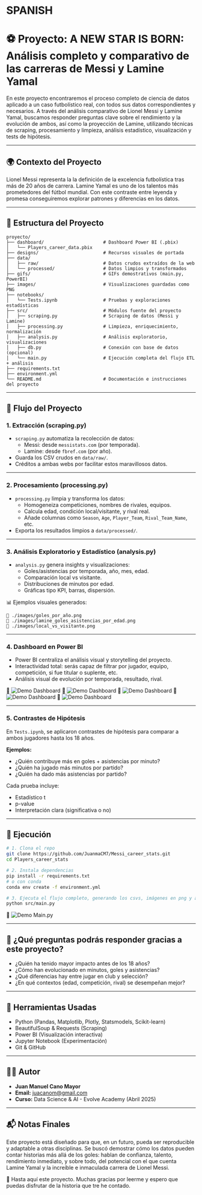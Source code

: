 # SPANISH

# ⚽ Proyecto: A NEW STAR IS BORN: Análisis completo y comparativo de las carreras de Messi y Lamine Yamal

En este proyecto encontraremos el proceso completo de ciencia de datos aplicado a un caso futbolístico real, con todos sus datos correspondientes y necesarios. A través del análisis comparativo de Lionel Messi y Lamine Yamal, buscamos responder preguntas clave sobre el rendimiento y la evolución de ambos, así como la proyección de Lamine, utilizando técnicas de scraping, procesamiento y limpieza, análisis estadístico, visualización y tests de hipótesis.

---

## 🌍 Contexto del Proyecto

Lionel Messi representa la la definición de la excelencia futbolística tras más de 20 años de carrera. Lamine Yamal es uno de los talentos más prometedores del fútbol mundial. Con este contraste entre leyenda y promesa conseguiremos explorar patrones y diferencias en los datos.

---

## 📁 Estructura del Proyecto

```
proyecto/
├── dashboard/                      # Dashboard Power BI (.pbix)
│   └── Players_career_data.pbix
├── designs/                        # Recursos visuales de portada
├── data/
│   ├── raw/                        # Datos crudos extraídos de la web
│   └── processed/                  # Datos limpios y transformados
├── gifs/                           # GIFs demostrativos (main.py, PowerBI)
├── images/                         # Visualizaciones guardadas como PNG
├── notebooks/
│   └── Tests.ipynb                 # Pruebas y exploraciones estadísticas
├── src/                            # Módulos fuente del proyecto
│   ├── scraping.py                 # Scraping de datos (Messi y Lamine)
│   ├── processing.py               # Limpieza, enriquecimiento, normalización
│   ├── analysis.py                 # Análisis exploratorio, visualizaciones
│   ├── db.py                       # Conexión con base de datos (opcional)
│   └── main.py                     # Ejecución completa del flujo ETL + análisis
├── requirements.txt
├── environment.yml
└── README.md                       # Documentación e instrucciones del proyecto
```

---

## 🔁 Flujo del Proyecto

### 1. Extracción (scraping.py)

- `scraping.py` automatiza la recolección de datos:
  - Messi: desde `messistats.com` (por temporada).
  - Lamine: desde `fbref.com` (por año).
- Guarda los CSV crudos en `data/raw/`.
- Créditos a ambas webs por facilitar estos maravillosos datos.

---

### 2. Procesamiento (processing.py)

- `processing.py` limpia y transforma los datos:
  - Homogeneiza competiciones, nombres de rivales, equipos.
  - Calcula edad, condición local/visitante, y rival real.
  - Añade columnas como `Season`, `Age`, `Player_Team`, `Rival_Team_Name`, etc.
- Exporta los resultados limpios a `data/processed/`.

---

### 3. Análisis Exploratorio y Estadístico (analysis.py)

- `analysis.py` genera insights y visualizaciones:
  - Goles/asistencias por temporada, año, mes, edad.
  - Comparación local vs visitante.
  - Distribuciones de minutos por edad.
  - Gráficas tipo KPI, barras, dispersión.

📊 Ejemplos visuales generados:
```
📌 ./images/goles_por_año.png
📌 ./images/lamine_goles_asistencias_por_edad.png
📌 ./images/local_vs_visitante.png
```

---

### 4. Dashboard en Power BI

- Power BI centraliza el análisis visual y storytelling del proyecto.
- Interactividad total: serás capaz de filtrar por jugador, equipo, competición, si fue titular o suplente, etc.
- Análisis visual de evolución por temporada, resultado, rival.

🎥 ![Demo Dashboard](gifs/Home_page_table.gif)
🎥 ![Demo Dashboard](gifs/Messi.gif)
🎥 ![Demo Dashboard](gifs/Lamine.gif)
🎥 ![Demo Dashboard](gifs/Versus.gif)
🎥 ![Demo Dashboard](gifs/Conclusions.gif)

---

### 5. Contrastes de Hipótesis

En `Tests.ipynb`, se aplicaron contrastes de hipótesis para comparar a ambos jugadores hasta los 18 años.

**Ejemplos:**
- ¿Quién contribuye más en goles + asistencias por minuto?
- ¿Quién ha jugado más minutos por partido?
- ¿Quién ha dado más asistencias por partido?

Cada prueba incluye:
- Estadístico t
- p-value
- Interpretación clara (significativa o no)

---

## 🚀 Ejecución

```bash
# 1. Clona el repo
git clone https://github.com/JuanmaCM7/Messi_career_stats.git
cd Players_career_stats

# 2. Instala dependencias
pip install -r requirements.txt
# o con conda
conda env create -f environment.yml

# 3. Ejecuta el flujo completo, generando los csvs, imágenes en png y abriendo PowerBI
python src/main.py
```

🎥 ![Demo Main.py](gifs/exec_mainpy.gif)

---

## 🧠 ¿Qué preguntas podrás responder gracias a este proyecto?

- ¿Quién ha tenido mayor impacto antes de los 18 años?
- ¿Cómo han evolucionado en minutos, goles y asistencias?
- ¿Qué diferencias hay entre jugar en club y selección?
- ¿En qué contextos (edad, competición, rival) se desempeñan mejor?

---

## 🧩 Herramientas Usadas

- Python (Pandas, Matplotlib, Plotly, Statsmodels, Scikit-learn)
- BeautifulSoup & Requests (Scraping)
- Power BI (Visualización interactiva)
- Jupyter Notebook (Experimentación)
- Git & GitHub

---

## 👨‍💻 Autor

- **Juan Manuel Cano Mayor**
- **Email:** juacanom@gmail.com
- **Curso:** Data Science & AI - Evolve Academy (Abril 2025)

---

## 📬 Notas Finales

Este proyecto está diseñado para que, en un futuro, pueda ser reproducible y adaptable a otras disciplinas. Se buscó demostrar cómo los datos pueden contar historias más allá de los goles: hablan de confianza, talento, rendimiento inmediato, y sobre todo, del potencial con el que cuenta Lamine Yamal y la increíble e inmaculada carrera de Lionel Messi.

🥳 Hasta aquí este proyecto. Muchas gracias por leerme y espero que puedas disfrutar de la historia que tre he contado.





